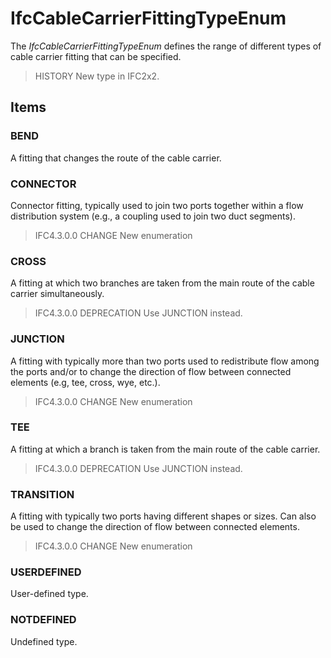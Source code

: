 # IfcCableCarrierFittingTypeEnum

The _IfcCableCarrierFittingTypeEnum_ defines the range of different types of cable carrier fitting that can be specified.

> HISTORY  New type in IFC2x2.

## Items

### BEND
A fitting that changes the route of the cable carrier.

### CONNECTOR
Connector fitting, typically used to join two ports together within a flow distribution system (e.g., a coupling used to join two duct segments).

> IFC4.3.0.0 CHANGE New enumeration

### CROSS
A fitting at which two branches are taken from the main route of the cable carrier simultaneously.

> IFC4.3.0.0 DEPRECATION Use JUNCTION instead.

### JUNCTION
A fitting with typically more than two ports used to redistribute flow among the ports and/or to change the direction of flow between connected elements (e.g, tee, cross, wye, etc.).

> IFC4.3.0.0 CHANGE New enumeration

### TEE
A fitting at which a branch is taken from the main route of the cable carrier.

> IFC4.3.0.0 DEPRECATION Use JUNCTION instead.

### TRANSITION
A fitting with typically two ports having different shapes or sizes. Can also be used to change the direction of flow between connected elements.

> IFC4.3.0.0 CHANGE New enumeration

### USERDEFINED
User-defined type.

### NOTDEFINED
Undefined type.
